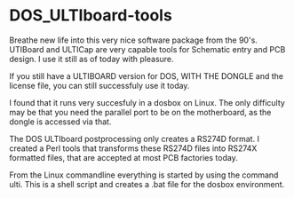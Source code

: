 # DOS_ULTIboard-tools

Breathe new life into this very nice software package from the 90's. UTIBoard and ULTICap are very capable tools
for Schematic entry and PCB design. I use it still as of today with pleasure.

If you still have a ULTIBOARD version for DOS, WITH THE DONGLE and the license file, you can still successfuly 
use it today.

I found that it runs very succesfuly in a dosbox on Linux. The only difficulty may be that you need the parallel port
to be on the motherboard, as the dongle is accessed via that.

The DOS ULTIboard postprocessing only creates a RS274D format. I created a Perl tools that transforms these RS274D files
into RS274X formatted files, that are accepted at most PCB factories today.

From the Linux commandline everything is started by using the command ulti. This is a shell script and creates a .bat file
for the dosbox environment.

